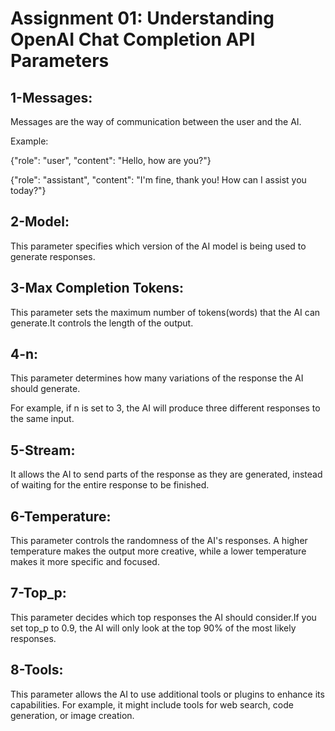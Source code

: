 # Assignment 01: Understanding OpenAI Chat Completion API Parameters

## 1-Messages:
Messages are the way of communication between the user and the AI.

Example:

{"role": "user", "content": "Hello, how are you?"}

{"role": "assistant", "content": "I'm fine, thank you! How can I assist you today?"}


## 2-Model:
This parameter specifies which version of the AI model is being used to generate responses.


## 3-Max Completion Tokens:
This parameter sets the maximum number of tokens(words) that the AI can generate.It controls the length of the output.


## 4-n:
This parameter determines how many variations of the response the AI should generate.

For example, if n is set to 3, the AI will produce three different responses to the same input.


## 5-Stream:
It allows the AI to send parts of the response as they are generated, instead of waiting for the entire response to be finished.


## 6-Temperature:
This parameter controls the randomness of the AI's responses. A higher temperature makes the output more creative, while a lower temperature makes it more specific and focused.


## 7-Top_p:
This parameter decides which top responses the AI should consider.If you set top_p to 0.9, the AI will only look at the top 90% of the most likely responses.


## 8-Tools:
This parameter allows the AI to use additional tools or plugins to enhance its capabilities. For example, it might include tools for web search, code generation, or image creation.
